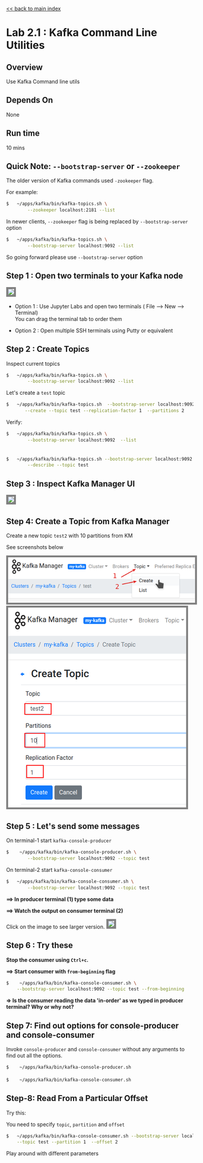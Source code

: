 <link rel='stylesheet' href='../assets/css/main.css'/>

[<< back to main index](../README.md)

# Lab 2.1 : Kafka Command Line Utilities

## Overview

Use Kafka Command line utils

## Depends On

None

## Run time

10 mins

## Quick Note: `--bootstrap-server`  or `--zookeeper`

The older version of Kafka commands used `-zookeeper` flag.

For example:

```bash
$   ~/apps/kafka/bin/kafka-topics.sh \
        --zookeeper localhost:2181 --list
```

In newer clients, `--zookeeper` flag is being replaced by `--bootstrap-server` option

```bash
$   ~/apps/kafka/bin/kafka-topics.sh \
        --bootstrap-server localhost:9092 --list
```

So going forward please use `--bootstrap-server` option

## Step 1 : Open two terminals to your Kafka node

<img src="../assets/images/2a.png" style="border: 5px solid grey ; max-width:100%;"  />

- Option 1 : Use Jupyter Labs and open two terminals ( File --> New --> Terminal)  
 You can drag the terminal tab to order them

- Option 2 : Open multiple SSH terminals using Putty or equivalent

## Step 2 : Create Topics

Inspect current topics

```bash
$   ~/apps/kafka/bin/kafka-topics.sh \
        --bootstrap-server localhost:9092 --list
```

Let's create a `test` topic

```bash
$   ~/apps/kafka/bin/kafka-topics.sh  --bootstrap-server localhost:9092   \
       --create --topic test --replication-factor 1  --partitions 2
```

Verify:

```bash
$   ~/apps/kafka/bin/kafka-topics.sh \
        --bootstrap-server localhost:9092  --list


$   ~/apps/kafka/bin/kafka-topics.sh --bootstrap-server localhost:9092  \
        --describe --topic test
```

## Step 3 : Inspect Kafka Manager UI

<img src="../assets/images/2b.png" style="border: 5px solid grey ; max-width:100%;"  />

## Step 4: Create a Topic from Kafka Manager

Create a new topic `test2` with 10 partitions from KM

See screenshots below

<img src="../assets/images/2d.png" style="border: 5px solid grey ; max-width:100%;"  />

<img src="../assets/images/2e.png" style="border: 5px solid grey ; max-width:100%;"  />


## Step 5 : Let's send some messages

On terminal-1  start `kafka-console-producer`

```bash
$    ~/apps/kafka/bin/kafka-console-producer.sh \
        --bootstrap-server localhost:9092 --topic test
```

On terminal-2 start `kafka-console-consumer`

```bash
$   ~/apps/kafka/bin/kafka-console-consumer.sh \
        --bootstrap-server localhost:9092 --topic test
```

**==> In producer terminal (1) type some data**  

**==> Watch the output on consumer terminal (2)**

Click on the image to see larger version.
<a href="../assets/images/2c.png"><img src="../assets/images/2c.png" style="border: 5px solid grey ; max-width:100%;"  /></a>


## Step 6 : Try these

**Stop the consumer using `Ctrl+c`.**

**==> Start consumer with `from-beginning` flag**

```bash
$    ~/apps/kafka/bin/kafka-console-consumer.sh \
    --bootstrap-server localhost:9092 --topic test --from-beginning
```

**=> Is the consumer reading the data 'in-order' as we typed in producer terminal?  Why or why not?**  


## Step 7: Find out options for console-producer and console-consumer

Invoke `console-producer` and `console-consumer` without any arguments to find out all the options.

```bash
$    ~/apps/kafka/bin/kafka-console-producer.sh

$    ~/apps/kafka/bin/kafka-console-consumer.sh
```

## Step-8: Read From a Particular Offset

Try this:

You need to specify `topic`, `partition` and `offset`

```bash
$   ~/apps/kafka/bin/kafka-console-consumer.sh --bootstrap-server localhost:9092 \
    --topic test --partition 1  --offset 2 
```

Play around with different parameters
